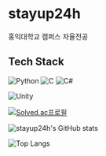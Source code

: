# stayup24h

홍익대학교 캠퍼스 자율전공

## Tech Stack
![Python](https://img.shields.io/badge/Python-3776AB?&logo=Python&logoColor=white)
![C](https://img.shields.io/badge/C-#A8B9CC?style=for-the-badge&logo=c&logoColor=white)
![C#](https://img.shields.io/badge/c%23-%23239120.svg?style=flat&logo=csharp&logoColor=white)

![Unity](https://img.shields.io/badge/Unity-000000?style=flat&logo=unity&logoColor=white)

[![Solved.ac프로필](http://mazassumnida.wtf/api/generate_badge?boj=stayup24h)](https://solved.ac/stayup24h)


![stayup24h's GitHub stats](https://github-readme-stats.vercel.app/api?username=stayup24h&show_icons=true&theme=radical)

![Top Langs](https://github-readme-stats.vercel.app/api/top-langs/?username=anuraghazra&layout=compact)